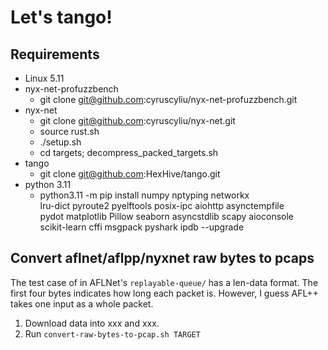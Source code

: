 # Let's tango!

## Requirements

+ Linux 5.11
+ nyx-net-profuzzbench
    - git clone git@github.com:cyruscyliu/nyx-net-profuzzbench.git
+ nyx-net
    - git clone git@github.com:cyruscyliu/nyx-net.git
    - source rust.sh
    - ./setup.sh
    - cd targets; decompress_packed_targets.sh
+ tango
    - git clone git@github.com:HexHive/tango.git
+ python 3.11
    - python3.11 -m pip install numpy nptyping networkx \
      lru-dict pyroute2 pyelftools posix-ipc aiohttp asynctempfile \
      pydot matplotlib Pillow seaborn asyncstdlib scapy aioconsole \
      scikit-learn cffi msgpack pyshark ipdb --upgrade

## Convert aflnet/aflpp/nyxnet raw bytes to pcaps

The test case of in AFLNet's `replayable-queue/` has a len-data format. The
first four bytes indicates how long each packet is. However, I guess AFL++ takes
one input as a whole packet.

1. Download data into xxx and xxx.
2. Run `convert-raw-bytes-to-pcap.sh TARGET`
